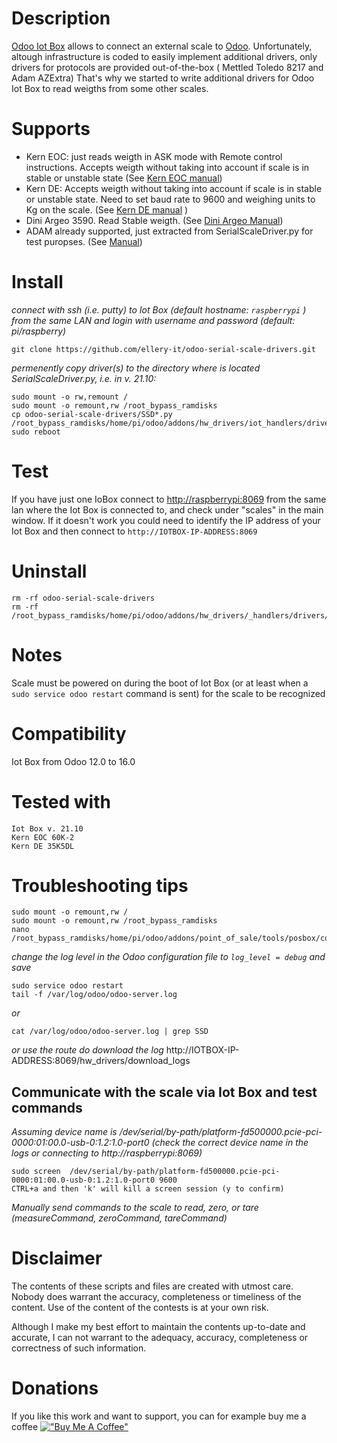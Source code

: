 # Description
[Odoo Iot Box](https://www.odoo.com/documentation/16.0/applications/productivity/iot.html) allows to connect an external scale to [Odoo](https://github.com/odoo/odoo). Unfortunately, altough infrastructure is coded to easily implement additional drivers, only drivers for protocols are provided out-of-the-box ( Mettled Toledo 8217 and Adam AZExtra)
That's why we started to write additional drivers for Odoo Iot Box to read weigths from some other scales. 

# Supports
- Kern EOC: just reads weigth in ASK mode with Remote control instructions. Accepts weigth without taking into account if scale is in stable or unstable state (See [Kern EOC manual](https://dok.kern-sohn.com/manuals/files/English/eoc-ba-e-1920.pdf))
- Kern DE: Accepts weigth without taking into account if scale is in stable or unstable state. Need to set baud rate to 9600 and  weighing units to Kg on the scale.  (See [Kern DE manual](https://www.kern-sohn.com/manuals/files/English/DE-BA-e-1356.pdf) )
- Dini Argeo 3590. Read Stable weigth. (See [Dini Argeo Manual](https://www.bilanceonline.it/allegati/MAN_DGT_T.pdf))
- ADAM already supported, just extracted from SerialScaleDriver.py for test puropses. (See [Manual](https://www.adamequipment.com/media/docs/Print%20Publications/Manuals/PDF/AZEXTRA/AZEXTRA-UM.pdf))


# Install
*connect with ssh (i.e. putty) to Iot Box (default hostname: `raspberrypi` ) from the same LAN and login with username and password (default: pi/raspberry)*

    git clone https://github.com/ellery-it/odoo-serial-scale-drivers.git
    
*permenently copy driver(s) to the directory where is located SerialScaleDriver.py, i.e. in v. 21.10:*

    sudo mount -o rw,remount /
    sudo mount -o remount,rw /root_bypass_ramdisks
    cp odoo-serial-scale-drivers/SSD*.py /root_bypass_ramdisks/home/pi/odoo/addons/hw_drivers/iot_handlers/drivers/ 
    sudo reboot

# Test
If you have just one IoBox connect to [http://raspberrypi:8069](http://raspberrypi:8069) from the same lan where the Iot Box is connected to, and check under "scales" in the main window. 
If it doesn't work you could need to identify the IP address of your Iot Box and then connect to  `http://IOTBOX-IP-ADDRESS:8069` 
    
# Uninstall
    rm -rf odoo-serial-scale-drivers
    rm -rf /root_bypass_ramdisks/home/pi/odoo/addons/hw_drivers/_handlers/drivers/SSD*.py
    
# Notes
Scale must be powered on during the boot of Iot Box (or at least when a `sudo service odoo restart` command is sent) for the scale to be recognized
    
# Compatibility
Iot Box from Odoo 12.0 to 16.0

# Tested with
    Iot Box v. 21.10
    Kern EOC 60K-2 
    Kern DE 35K5DL

# Troubleshooting tips
    sudo mount -o remount,rw /
    sudo mount -o remount,rw /root_bypass_ramdisks
    nano /root_bypass_ramdisks/home/pi/odoo/addons/point_of_sale/tools/posbox/configuration/odoo.conf 
*change the log level in the Odoo configuration file to `log_level = debug` and save*

    sudo service odoo restart
    tail -f /var/log/odoo/odoo-server.log
*or*

    cat /var/log/odoo/odoo-server.log | grep SSD

*or use the route do download the log* 
    http://IOTBOX-IP-ADDRESS:8069/hw_drivers/download_logs
    
## Communicate with the scale via Iot Box and test commands
*Assuming device name is /dev/serial/by-path/platform-fd500000.pcie-pci-0000:01:00.0-usb-0:1.2:1.0-port0 (check the correct device name in the logs or connecting to http://raspberrypi:8069)*
    
    sudo screen  /dev/serial/by-path/platform-fd500000.pcie-pci-0000:01:00.0-usb-0:1.2:1.0-port0 9600
    CTRL+a and then 'k' will kill a screen session (y to confirm)
*Manually send commands to the scale to read, zero, or tare (measureCommand, zeroCommand, tareCommand)*

# Disclaimer
The contents of these scripts and files are created with utmost care. Nobody does warrant the accuracy, completeness or timeliness of the content. Use of the content of the contests is at your own risk.

Although I make my best effort to maintain the contents up-to-date and accurate, I can not warrant to the adequacy, accuracy, completeness or correctness of such information.

# Donations
If you like this work and want to support, you can for example buy me a coffee [!["Buy Me A Coffee"](https://www.buymeacoffee.com/assets/img/custom_images/orange_img.png)](https://www.buymeacoffee.com/elleryqueen)

